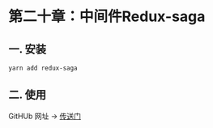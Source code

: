 # 第二十章：中间件Redux-saga

## 一. 安装
```shell
yarn add redux-saga
```

## 二. 使用


GitHUb 网址 -> [传送门](https://github.com/redux-saga/redux-saga)

<comment/>
